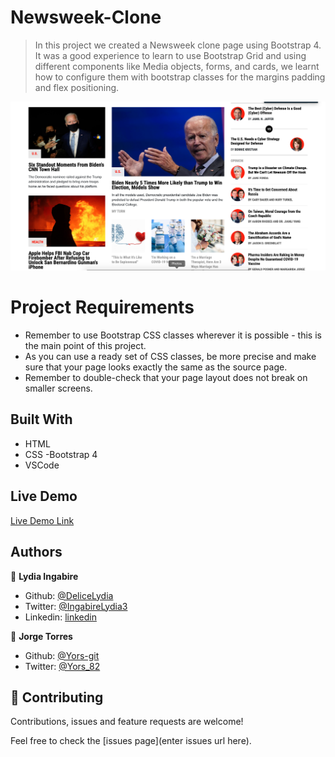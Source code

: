 # Newsweek-Clone

> In this project we created a Newsweek clone page using Bootstrap 4. It was a good experience to learn to use Bootstrap Grid and using different components like Media objects, forms, and cards, we learnt how to configure them with bootstrap classes for the margins padding and flex positioning.

![screenshot](assets/images/Screenshot.png)

# Project Requirements
- Remember to use Bootstrap CSS classes wherever it is possible - this is the main point of this project.
- As you can use a ready set of CSS classes, be more precise and make sure that your page looks exactly the same as the source page.
- Remember to double-check that your page layout does not break on smaller screens.

## Built With

- HTML
- CSS
-Bootstrap 4
- VSCode

## Live Demo

[Live Demo Link](https://yors-git.github.io/Newsweek-clone/)


## Authors

👤 **Lydia Ingabire**

- Github: [@DeliceLydia](https://github.com/DeliceLydia)
- Twitter: [@IngabireLydia3](https://twitter.com/IngabireLydia)
- Linkedin: [linkedin](https://www.linkedin.com/in/delice-lydia-91b55b167)


👤 **Jorge Torres**

- Github: [@Yors-git](https://github.com/Yors-git)
- Twitter: [@Yors_82](https://twitter.com/Yors_82) 


## 🤝 Contributing

Contributions, issues and feature requests are welcome!

Feel free to check the [issues page](enter issues url here).
